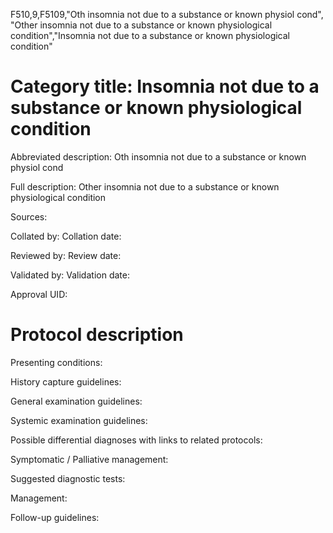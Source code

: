 F510,9,F5109,"Oth insomnia not due to a substance or known physiol cond", "Other insomnia not due to a substance or known physiological condition","Insomnia not due to a substance or known physiological condition"
# Category title: Insomnia not due to a substance or known physiological condition

Abbreviated description: Oth insomnia not due to a substance or known physiol cond

Full description: Other insomnia not due to a substance or known physiological condition

Sources:

Collated by:
Collation date:

Reviewed by:
Review date:

Validated by:
Validation date:

Approval UID:

# Protocol description

Presenting conditions:

History capture guidelines:

General examination guidelines:

Systemic examination guidelines:

Possible differential diagnoses with links to related protocols:

Symptomatic / Palliative management:

Suggested diagnostic tests:

Management:

Follow-up guidelines:
